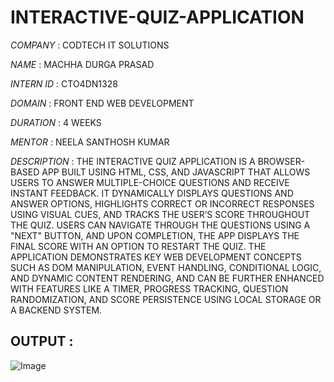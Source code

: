 # INTERACTIVE-QUIZ-APPLICATION

*COMPANY* :  CODTECH IT SOLUTIONS 

*NAME* :  MACHHA DURGA PRASAD

*INTERN ID* :  CTO4DN1328

*DOMAIN* :  FRONT END WEB DEVELOPMENT

*DURATION* :  4 WEEKS

*MENTOR* :  NEELA SANTHOSH KUMAR

*DESCRIPTION* :  THE INTERACTIVE QUIZ APPLICATION IS A BROWSER-BASED APP BUILT USING HTML, CSS, AND JAVASCRIPT THAT ALLOWS USERS TO ANSWER MULTIPLE-CHOICE QUESTIONS AND RECEIVE INSTANT FEEDBACK. IT DYNAMICALLY 
                 DISPLAYS QUESTIONS AND ANSWER OPTIONS, HIGHLIGHTS CORRECT OR INCORRECT RESPONSES USING VISUAL CUES, AND TRACKS THE USER’S SCORE THROUGHOUT THE QUIZ. USERS CAN NAVIGATE THROUGH THE QUESTIONS USING A 
                "NEXT" BUTTON, AND UPON COMPLETION, THE APP DISPLAYS THE FINAL SCORE WITH AN OPTION TO RESTART THE QUIZ. THE APPLICATION DEMONSTRATES KEY WEB DEVELOPMENT CONCEPTS SUCH AS DOM MANIPULATION, EVENT 
                HANDLING, CONDITIONAL LOGIC, AND DYNAMIC CONTENT RENDERING, AND CAN BE FURTHER ENHANCED WITH FEATURES LIKE A TIMER, PROGRESS TRACKING, QUESTION RANDOMIZATION, AND SCORE PERSISTENCE USING LOCAL 
                STORAGE OR A BACKEND SYSTEM.
                
##  OUTPUT  :  

![Image](https://github.com/user-attachments/assets/4f95c0b0-9591-4556-bf88-495de6132913) 

